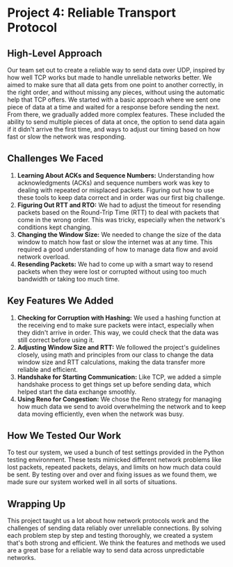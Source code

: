 # Project 4: Reliable Transport Protocol 

## High-Level Approach
Our team set out to create a reliable way to send data over UDP, inspired by how well TCP works but made to handle unreliable networks better. We aimed to make sure that all data gets from one point to another correctly, in the right order, and without missing any pieces, without using the automatic help that TCP offers. We started with a basic approach where we sent one piece of data at a time and waited for a response before sending the next. From there, we gradually added more complex features. These included the ability to send multiple pieces of data at once, the option to send data again if it didn't arrive the first time, and ways to adjust our timing based on how fast or slow the network was responding.

## Challenges We Faced
1. **Learning About ACKs and Sequence Numbers:** Understanding how acknowledgments (ACKs) and sequence numbers work was key to dealing with repeated or misplaced packets. Figuring out how to use these tools to keep data correct and in order was our first big challenge.
2. **Figuring Out RTT and RTO:** We had to adjust the timeout for resending packets based on the Round-Trip Time (RTT) to deal with packets that come in the wrong order. This was tricky, especially when the network's conditions kept changing.
3. **Changing the Window Size:** We needed to change the size of the data window to match how fast or slow the internet was at any time. This required a good understanding of how to manage data flow and avoid network overload.
4. **Resending Packets:** We had to come up with a smart way to resend packets when they were lost or corrupted without using too much bandwidth or taking too much time.

## Key Features We Added
1. **Checking for Corruption with Hashing:** We used a hashing function at the receiving end to make sure packets were intact, especially when they didn't arrive in order. This way, we could check that the data was still correct before using it.
2. **Adjusting Window Size and RTT:** We followed the project's guidelines closely, using math and principles from our class to change the data window size and RTT calculations, making the data transfer more reliable and efficient.
3. **Handshake for Starting Communication:** Like TCP, we added a simple handshake process to get things set up before sending data, which helped start the data exchange smoothly.
4. **Using Reno for Congestion:** We chose the Reno strategy for managing how much data we send to avoid overwhelming the network and to keep data moving efficiently, even when the network was busy.

## How We Tested Our Work
To test our system, we used a bunch of test settings provided in the Python testing environment. These tests mimicked different network problems like lost packets, repeated packets, delays, and limits on how much data could be sent. By testing over and over and fixing issues as we found them, we made sure our system worked well in all sorts of situations.

## Wrapping Up
This project taught us a lot about how network protocols work and the challenges of sending data reliably over unreliable connections. By solving each problem step by step and testing thoroughly, we created a system that's both strong and efficient. We think the features and methods we used are a great base for a reliable way to send data across unpredictable networks.

